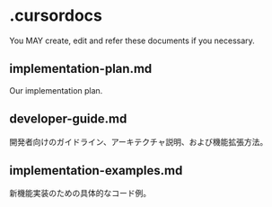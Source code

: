 # .cursordocs

You MAY create, edit and refer these documents if you necessary.

## implementation-plan.md
Our implementation plan.

## developer-guide.md
開発者向けのガイドライン、アーキテクチャ説明、および機能拡張方法。

## implementation-examples.md
新機能実装のための具体的なコード例。

